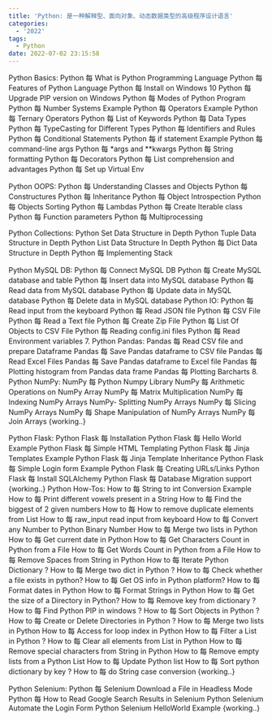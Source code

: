 ```yaml
---
title: 'Python: 是一种解释型、面向对象、动态数据类型的高级程序设计语言'
categories:
  - '2022'
tags:
  - Python
date: 2022-07-02 23:15:58
---
```


<!-- toc -->

Python Basics:
Python 每 What is Python Programming Language
Python 每 Features of Python Language
Python 每 Install on Windows 10
Python 每 Upgrade PIP version on Windows
Python 每 Modes of Python Program
Python 每 Number Systems Example
Python 每 Operators Example
Python 每 Ternary Operators
Python 每 List of Keywords
Python 每 Data Types
Python 每 TypeCasting for Different Types
Python 每 Identifiers and Rules
Python 每 Conditional Statements
Python 每 if statement Example
Python 每 command-line args
Python 每 *args and **kwargs
Python 每 String formatting
Python 每 Decorators
Python 每 List comprehension and advantages
Python 每 Set up Virtual Env

Python OOPS:
Python 每 Understanding Classes and Objects
Python 每 Constructures
Python 每 Inheritance
Python 每 Object Introspection
Python 每 Objects Sorting
Python 每 Lambdas
Python 每 Create Iterable class
Python 每 Function parameters
Python 每 Multiprocessing

Python Collections:
Python Set Data Structure in Depth
Python Tuple Data Structure in Depth
Python List Data Structure In Depth
Python 每 Dict Data Structure in Depth
Python 每 Implementing Stack

Python MySQL DB:
Python 每 Connect MySQL DB
Python 每 Create MySQL database and table
Python 每 Insert data into MySQL database
Python 每 Read data from MySQL database
Python 每 Update data in MySQL database
Python 每 Delete data in MySQL database
 Python IO:
Python 每 Read input from the keyboard
Python 每 Read JSON file
Python 每  CSV File
Python 每 Read a Text file
Python 每 Create Zip File
Python 每 List Of Objects to CSV File
Python 每 Reading config.ini files
Python 每 Read Environment variables
7. Python Pandas:
Pandas 每 Read CSV file and prepare Dataframe
Pandas 每 Save Pandas dataframe to CSV file
Pandas 每 Read Excel Files
Pandas 每 Save Pandas dataframe to Excel file
Pandas 每 Plotting histogram from Pandas data frame
Pandas 每 Plotting Barcharts
8. Python NumPy:
NumPy 每 Python Numpy Library
NumPy 每 Arithmetic Operations on NumPy Array
NumPy 每 Matrix Multiplication
NumPy 每 Indexing NumPy Arrays
NumPy- Splitting NumPy Arrays
NumPy 每 Slicing NumPy Arrays
NumPy 每 Shape Manipulation of NumPy Arrays
NumPy 每 Join Arrays
{working..}


Python Flask:
Python Flask 每 Installation
Python Flask 每 Hello World Example
Python Flask 每 Simple HTML Templating
Python Flask 每 Jinja Templates Example
Python Flask 每 Jinja Template Inheritance
Python Flask 每 Simple Login form Example
Python Flask 每 Creating URLs/Links
Python Flask 每 Install SQLAlchemy
Python Flask 每 Database Migration support
{working..}
Python How-Tos:
How to 每 String to int Conversion Example
How to 每 Print different vowels present in a String
How to 每 Find the biggest of 2 given numbers
How to 每 How to remove duplicate elements from List
How to 每 raw_input read input from keyboard
How to 每 Convert any Number to Python Binary Number
How to 每 Merge two lists in Python
How to  每 Get current date in Python
How to 每 Get Characters Count in Python from a File
How to 每 Get Words Count in Python from a File
How to 每 Remove Spaces from String in Python
How to 每 Iterate Python Dictionary ?
How to 每 Merge two dict in Python ?
How to 每 Check whether a file exists in python?
How to 每 Get OS info in Python platform?
How to 每 Format dates in Python
How to 每 Format Strings in Python
How to 每 Get the size of a Directory in Python?
How to 每 Remove key from dictionary ?
How to 每 Find Python PIP in windows ?
How to 每 Sort Objects in Python ?
How to 每 Create or Delete Directories in Python ?
How to 每 Merge two lists in Python
How to 每 Access for loop index in Python
How to 每 Filter a List in Python ?
How to 每 Clear all elements from List in Python
How to 每 Remove special characters from String in Python
How to 每 Remove empty lists from a Python List
How to 每 Update Python list
How to 每 Sort python dictionary by key ?
How to 每 do String case conversion
{working..}


Python Selenium:
Python 每 Selenium Download a File in Headless Mode
Python 每 How to Read Google Search Results in Selenium
Python Selenium Automate the Login Form
Python Selenium HelloWorld Example
{working..}

